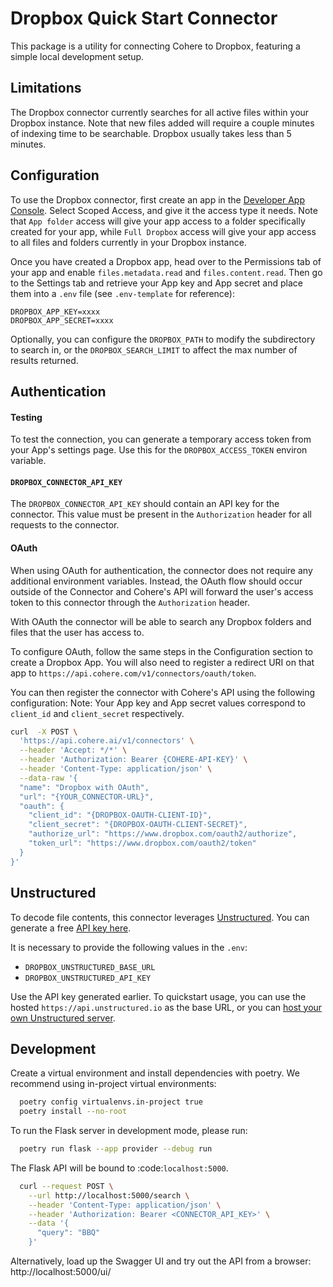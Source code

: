 # Dropbox Quick Start Connector

This package is a utility for connecting Cohere to Dropbox, featuring a simple local development setup.

## Limitations

The Dropbox connector currently searches for all active files within your Dropbox instance. Note that new files added will require a couple minutes of indexing time to be searchable. Dropbox usually takes less than 5 minutes.

## Configuration

To use the Dropbox connector, first create an app in the [Developer App Console](https://www.dropbox.com/developers/apps). Select Scoped Access, and give it the access type it needs. Note that `App folder` access will give your app access to a folder specifically created for your app, while `Full Dropbox` access will give your app access to all files and folders currently in your Dropbox instance.

Once you have created a Dropbox app, head over to the Permissions tab of your app and enable `files.metadata.read` and `files.content.read`. Then go to the Settings tab and retrieve your App key and App secret and place them into a `.env` file (see `.env-template` for reference):

```
DROPBOX_APP_KEY=xxxx
DROPBOX_APP_SECRET=xxxx
```

Optionally, you can configure the `DROPBOX_PATH` to modify the subdirectory to search in, or the `DROPBOX_SEARCH_LIMIT` to affect the max number of results returned.

## Authentication

#### Testing

To test the connection, you can generate a temporary access token from your App's settings page. Use this for the `DROPBOX_ACCESS_TOKEN` environ variable.

#### `DROPBOX_CONNECTOR_API_KEY`

The `DROPBOX_CONNECTOR_API_KEY` should contain an API key for the connector. This value must be present in the `Authorization` header for all requests to the connector.

#### OAuth

When using OAuth for authentication, the connector does not require any additional environment variables. Instead, the OAuth flow should occur outside of the Connector and Cohere's API will forward the user's access token to this connector through the `Authorization` header.

With OAuth the connector will be able to search any Dropbox folders and files that the user has access to.

To configure OAuth, follow the same steps in the Configuration section to create a Dropbox App. You will also need to register a redirect URI on that app to `https://api.cohere.com/v1/connectors/oauth/token`.

You can then register the connector with Cohere's API using the following configuration:
Note: Your App key and App secret values correspond to `client_id` and `client_secret` respectively.

```bash
curl  -X POST \
  'https://api.cohere.ai/v1/connectors' \
  --header 'Accept: */*' \
  --header 'Authorization: Bearer {COHERE-API-KEY}' \
  --header 'Content-Type: application/json' \
  --data-raw '{
  "name": "Dropbox with OAuth",
  "url": "{YOUR_CONNECTOR-URL}",
  "oauth": {
    "client_id": "{DROPBOX-OAUTH-CLIENT-ID}",
    "client_secret": "{DROPBOX-OAUTH-CLIENT-SECRET}",
    "authorize_url": "https://www.dropbox.com/oauth2/authorize",
    "token_url": "https://www.dropbox.com/oauth2/token"
  }
}'
```

## Unstructured

To decode file contents, this connector leverages [Unstructured](https://unstructured.io). You can generate a free [API key here](https://unstructured.io/api-key).

It is necessary to provide the following values in the `.env`:

- `DROPBOX_UNSTRUCTURED_BASE_URL`
- `DROPBOX_UNSTRUCTURED_API_KEY`

Use the API key generated earlier. To quickstart usage, you can use the hosted `https://api.unstructured.io` as the base URL, or you can [host your own Unstructured server](https://unstructured-io.github.io/unstructured/apis/usage_methods.html).

## Development

Create a virtual environment and install dependencies with poetry. We recommend using in-project virtual environments:

```bash
  poetry config virtualenvs.in-project true
  poetry install --no-root
```

To run the Flask server in development mode, please run:

```bash
  poetry run flask --app provider --debug run
```

The Flask API will be bound to :code:`localhost:5000`.

```bash
  curl --request POST \
    --url http://localhost:5000/search \
    --header 'Content-Type: application/json' \
    --header 'Authorization: Bearer <CONNECTOR_API_KEY>' \
    --data '{
      "query": "BBQ"
    }'
```

Alternatively, load up the Swagger UI and try out the API from a browser: http://localhost:5000/ui/

